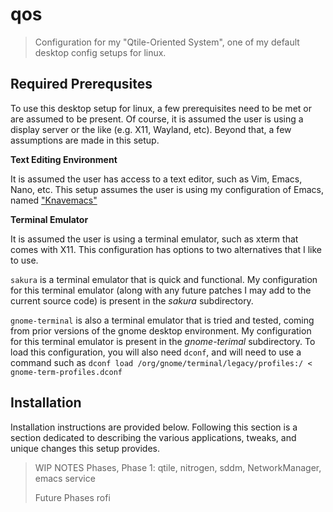 # qos
> Configuration for my "Qtile-Oriented System", one of my default desktop config setups for linux.

## Required Prerequsites
To use this desktop setup for linux, a few prerequisites need to be met or are assumed to be present. 
Of course, it is assumed the user is using a display server or the like (e.g. X11, Wayland, etc).
Beyond that, a few assumptions are made in this setup.

**Text Editing Environment**

It is assumed the user has access to a text editor, such as Vim, Emacs, Nano, etc.
This setup assumes the user is using my configuration of Emacs, named ["Knavemacs"](https://github.com/knaveightt/knavemacs)

**Terminal Emulator**

It is assumed the user is using a terminal emulator, such as xterm that comes with X11.
This configuration has options to two alternatives that I like to use.

`sakura` is a terminal emulator that is quick and functional. My configuration for this terminal emulator (along with any future patches I may add to the current source code) is present in the *sakura* subdirectory.

`gnome-terminal` is also a terminal emulator that is tried and tested, coming from prior versions of the gnome desktop environment. My configuration for this terminal emulator is present in the *gnome-terimal* subdirectory. To load this configuration, you will also need `dconf`, and will need to use a command such as `dconf load /org/gnome/terminal/legacy/profiles:/ < gnome-term-profiles.dconf`

## Installation
Installation instructions are provided below. Following this section is a section dedicated to describing the various applications, tweaks, and unique changes this setup provides.

> WIP NOTES
> Phases, Phase 1:
> qtile, nitrogen, sddm, NetworkManager, emacs service
>
> Future Phases
> rofi

